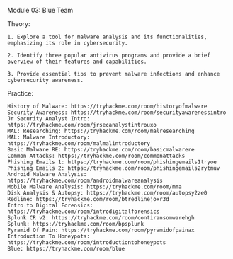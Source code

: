 Module 03: Blue Team

Theory:

    1. Explore a tool for malware analysis and its functionalities, emphasizing its role in cybersecurity.

    2. Identify three popular antivirus programs and provide a brief overview of their features and capabilities.

    3. Provide essential tips to prevent malware infections and enhance cybersecurity awareness.

Practice:

    History of Malware: https://tryhackme.com/room/historyofmalware
    Security Awareness: https://tryhackme.com/room/securityawarenessintro
    Jr Security Analyst Intro: https://tryhackme.com/room/jrsecanalystintrouxo
    MAL: Researching: https://tryhackme.com/room/malresearching
    MAL: Malware Introductory: https://tryhackme.com/room/malmalintroductory
    Basic Malware RE: https://tryhackme.com/room/basicmalwarere
    Common Attacks: https://tryhackme.com/room/commonattacks
    Phishing Emails 1: https://tryhackme.com/room/phishingemails1tryoe
    Phishing Emails 2: https://tryhackme.com/room/phishingemails2rytmuv
    Android Malware Analysis: https://tryhackme.com/room/androidmalwareanalysis
    Mobile Malware Analysis: https://tryhackme.com/room/mma
    Disk Analysis & Autopsy: https://tryhackme.com/room/autopsy2ze0
    Redline: https://tryhackme.com/room/btredlinejoxr3d
    Intro to Digital Forensics: https://tryhackme.com/room/introdigitalforensics
    Splunk CR v2: https://tryhackme.com/room/contiransomwarehgh
    Splunk: https://tryhackme.com/room/bpsplunk
    Pyramid Of Pain: https://tryhackme.com/room/pyramidofpainax
    Introduction To Honeypots: https://tryhackme.com/room/introductiontohoneypots
    Blue: https://tryhackme.com/room/blue
